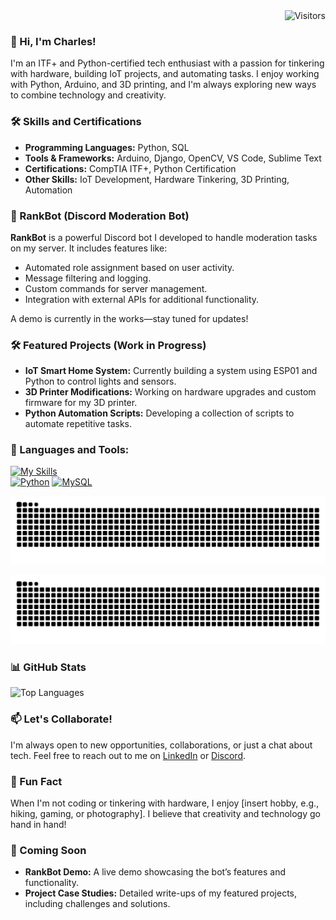 <div align="right">
  <img src="https://visitor-badge.laobi.icu/badge?page_id=Navist.Navist" alt="Visitors">
</div>

### 👋 Hi, I'm Charles!
I'm an ITF+ and Python-certified tech enthusiast with a passion for tinkering with hardware, building IoT projects, and automating tasks. I enjoy working with Python, Arduino, and 3D printing, and I'm always exploring new ways to combine technology and creativity.

### 🛠️ Skills and Certifications
- **Programming Languages:** Python, SQL
- **Tools & Frameworks:** Arduino, Django, OpenCV, VS Code, Sublime Text
- **Certifications:** CompTIA ITF+, Python Certification
- **Other Skills:** IoT Development, Hardware Tinkering, 3D Printing, Automation

### 🤖 RankBot (Discord Moderation Bot)
**RankBot** is a powerful Discord bot I developed to handle moderation tasks on my server. It includes features like:
- Automated role assignment based on user activity.
- Message filtering and logging.
- Custom commands for server management.
- Integration with external APIs for additional functionality.

A demo is currently in the works—stay tuned for updates!

### 🛠️ Featured Projects (Work in Progress)
- **IoT Smart Home System:** Currently building a system using ESP01 and Python to control lights and sensors.
- **3D Printer Modifications:** Working on hardware upgrades and custom firmware for my 3D printer.
- **Python Automation Scripts:** Developing a collection of scripts to automate repetitive tasks.

### 🚀 Languages and Tools:
[![My Skills](https://skillicons.dev/icons?i=python,mysql,vscode,sublime,windows,regex,opencv,html,github,gmail,django,bots,arduino)](https://skillicons.dev)<br>
[![Python](https://img.shields.io/badge/Python-3776AB?style=flat&logo=python&logoColor=white)](https://www.python.org/)
[![MySQL](https://img.shields.io/badge/MySQL-005C84?style=flat&logo=mysql&logoColor=white)](https://www.mysql.com/)

![Snake animation](https://github.com/Navist/Navist/blob/output/github-snake-dark.svg)

<picture>
  <source media="(prefers-color-scheme: dark)" srcset="github-snake-dark.svg" />
  <source media="(prefers-color-scheme: light)" srcset="github-snake.svg" />
  <img alt="github-snake" src="github-snake.svg" />
</picture>

### 📊 GitHub Stats
![Top Languages](https://github-readme-stats.vercel.app/api/top-langs/?username=Navist&layout=compact&theme=tokyonight&exclude_repo=repo1,repo2)

### 📫 Let's Collaborate!
I'm always open to new opportunities, collaborations, or just a chat about tech. Feel free to reach out to me on [LinkedIn](https://www.linkedin.com/in/charleszwright/) or [Discord](https://discord.com/users/143471157151006721).

### 🎯 Fun Fact
When I'm not coding or tinkering with hardware, I enjoy [insert hobby, e.g., hiking, gaming, or photography]. I believe that creativity and technology go hand in hand!

### 🚧 Coming Soon
- **RankBot Demo:** A live demo showcasing the bot’s features and functionality.
- **Project Case Studies:** Detailed write-ups of my featured projects, including challenges and solutions.
